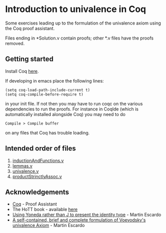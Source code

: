 # Introduction to univalence in Coq

Some exercises leading up to the formulation of the univalence axiom using the Coq proof assistant.

Files ending in *Solution.v contain proofs; other *.v files have the proofs removed.

## Getting started

Install Coq [here](https://coq.inria.fr/).

If developing in emacs place the following lines:

```
(setq coq-load-path-include-current t)
(setq coq-compile-before-require t)
```

in your init file.
If not then you may have to run coqc on the various dependencies to run the proofs.
For instance in CoqIde (which is automatically installed alongside Coq) you may need to do

```
Compile > Compile buffer
```

on any files that Coq has trouble loading.

## Intended order of files

1. [inductionAndFunctions.v](inductionAndFunctions.v)
2. [lemmas.v](lemmas.v)
3. [univalence.v](univalence.v)
4. [productStrinctlyAssoc.v](productStrictlyAssoc.v)


## Acknowledgements

* [Coq](https://coq.inria.fr/) - Proof Assistant
* The HoTT book - available [here](https://homotopytypetheory.org/book/)
* [Using Yoneda rather than J to present the identity type](http://www.cs.bham.ac.uk/~mhe/yoneda/yoneda.html) - Martin Escardo
* [A self-contained, brief and complete formulation of Voevodsky's univalence Axiom](http://www.cs.bham.ac.uk/~mhe/agda-new/UnivalenceFromScratch.html) - Martin Escardo
